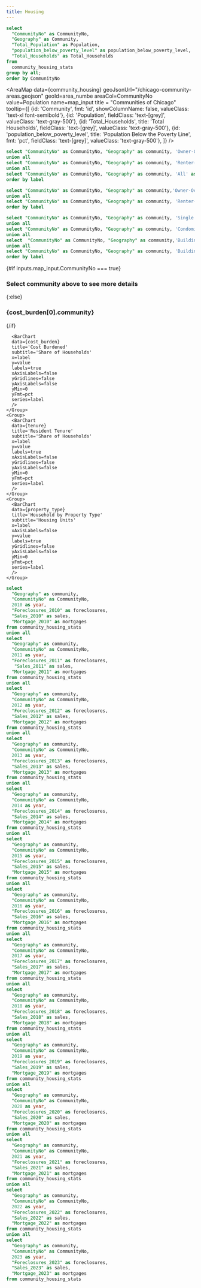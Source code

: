 ```yaml
---
title: Housing
---
```



```sql community_housing
select
  "CommunityNo" as CommunityNo,
  "Geography" as Community,
  "Total_Population" as Population,
  "population_below_poverty_level" as population_below_poverty_level,
  "Total_Households" as Total_Households
from
  community_housing_stats
group by all;
order by CommunityNo
```

<AreaMap
  data={community_housing}
  geoJsonUrl="/chicago-community-areas.geojson"
  geoId=area_numbe
  areaCol=CommunityNo
  value=Population
  name=map_input
  title = "Communities of Chicago"
  tooltip={[
    {id: 'Community', fmt: 'id', showColumnName: false, valueClass: 'text-xl font-semibold'},
    {id: 'Population', fieldClass: 'text-[grey]', valueClass: 'text-gray-500'},
    {id: 'Total_Households', title: 'Total Households', fieldClass: 'text-[grey]', valueClass: 'text-gray-500'},
    {id: 'population_below_poverty_level', title: 'Population Below the Poverty Line', fmt: 'pct', fieldClass: 'text-[grey]', valueClass: 'text-gray-500'},
    ]}
/>

```sql cost_burden
select "CommunityNo" as CommunityNo, "Geography" as community, 'Owner-Occupied' as label, OWNER_OCCUPIED_COST_BURDENED as value from community_housing_stats where CommunityNo = '${inputs.map_input.CommunityNo}'
union all
select "CommunityNo" as CommunityNo, "Geography" as community, 'Renter-Occupied' as label, RENTER_OCCUPIED_COST_BURDENED as value from community_housing_stats where CommunityNo = '${inputs.map_input.CommunityNo}'
union all
select "CommunityNo" as CommunityNo, "Geography" as community, 'All' as label, ALL_COST_BURDENED as value from community_housing_stats where CommunityNo = '${inputs.map_input.CommunityNo}'
order by label
```

```sql tenure
select "CommunityNo" as CommunityNo, "Geography" as community,'Owner-Occupied' as label, OWNER_OCCUPIED as value from community_housing_stats where CommunityNo = '${inputs.map_input.CommunityNo}'
union all
select "CommunityNo" as CommunityNo, "Geography" as community, 'Renter-Occupied' as label, RENTER_OCCUPIED as value from community_housing_stats where CommunityNo = '${inputs.map_input.CommunityNo}'
order by label
```
```sql property_type
select "CommunityNo" as CommunityNo, "Geography" as community, 'Single Family' as label, SINGLE_FAMILY as value from community_housing_stats where CommunityNo = '${inputs.map_input.CommunityNo}'
union all
select "CommunityNo" as CommunityNo, "Geography" as community, 'Condominium' as label, CONDOMINIUM as value from community_housing_stats where CommunityNo = '${inputs.map_input.CommunityNo}'
union all
select  "CommunityNo" as CommunityNo, "Geography" as community,'Building with 2-4 Units' as label, BUILDING_2TO4 as value from community_housing_stats where CommunityNo = '${inputs.map_input.CommunityNo}'
union all
select "CommunityNo" as CommunityNo, "Geography" as community, 'Building with 5+ Units' as label, BUILDING_5PLUS as value from community_housing_stats where CommunityNo = '${inputs.map_input.CommunityNo}'
order by label
```

{#if inputs.map_input.CommunityNo === true}
  ### Select community above to see more details
{:else}
  ### {cost_burden[0].community}
  
{/if}

<Grid cols=3>
    <Group>

      <BarChart
      data={cost_burden}
      title='Cost Burdened'
      subtitle='Share of Households'
      x=label
      y=value
      labels=true
      xAxisLabels=false
      yGridlines=false
      yAxisLabels=false
      yMin=0
      yFmt=pct
      series=label
      />
    </Group>
    <Group>
      <BarChart
      data={tenure}
      title='Resident Tenure'
      subtitle='Share of Households'
      x=label
      y=value
      labels=true
      xAxisLabels=false
      yGridlines=false
      yAxisLabels=false
      yMin=0
      yFmt=pct
      series=label
      />
    </Group>
    <Group>
      <BarChart
      data={property_type}
      title='Household by Property Type'
      subtitle='Housing Units'
      x=label
      xAxisLabels=false
      y=value
      labels=true
      yGridlines=false
      yAxisLabels=false
      yMin=0
      yFmt=pct
      series=label
      />
    </Group>
</Grid>

```sql housing_by_year
select
  "Geography" as community,
  "CommunityNo" as CommunityNo,
  2010 as year,
  "Foreclosures_2010" as foreclosures,
  "Sales_2010" as sales,
  "Mortgage_2010" as mortgages
from community_housing_stats
union all
select
  "Geography" as community,
  "CommunityNo" as CommunityNo,
  2011 as year,
  "Foreclosures_2011" as foreclosures,
   "Sales_2011" as sales,
  "Mortgage_2011" as mortgages
from community_housing_stats
union all
select
  "Geography" as community,
  "CommunityNo" as CommunityNo,
  2012 as year,
  "Foreclosures_2012" as foreclosures,
  "Sales_2012" as sales,
  "Mortgage_2012" as mortgages
from community_housing_stats
union all
select
  "Geography" as community,
  "CommunityNo" as CommunityNo,
  2013 as year,
  "Foreclosures_2013" as foreclosures,
  "Sales_2013" as sales,
  "Mortgage_2013" as mortgages
from community_housing_stats
union all
select
  "Geography" as community,
  "CommunityNo" as CommunityNo,
  2014 as year,
  "Foreclosures_2014" as foreclosures,
  "Sales_2014" as sales,
  "Mortgage_2014" as mortgages
from community_housing_stats
union all
select
  "Geography" as community,
  "CommunityNo" as CommunityNo,
  2015 as year,
  "Foreclosures_2015" as foreclosures,
  "Sales_2015" as sales,
  "Mortgage_2015" as mortgages
from community_housing_stats
union all
select
  "Geography" as community,
  "CommunityNo" as CommunityNo,
  2016 as year,
  "Foreclosures_2016" as foreclosures,
  "Sales_2016" as sales,
  "Mortgage_2016" as mortgages
from community_housing_stats
union all
select
  "Geography" as community,
  "CommunityNo" as CommunityNo,
  2017 as year,
  "Foreclosures_2017" as foreclosures,
  "Sales_2017" as sales,
  "Mortgage_2017" as mortgages
from community_housing_stats
union all
select
  "Geography" as community,
  "CommunityNo" as CommunityNo,
  2018 as year,
  "Foreclosures_2018" as foreclosures,
  "Sales_2018" as sales,
  "Mortgage_2018" as mortgages
from community_housing_stats
union all
select
  "Geography" as community,
  "CommunityNo" as CommunityNo,
  2019 as year,
  "Foreclosures_2019" as foreclosures,
  "Sales_2019" as sales,
  "Mortgage_2019" as mortgages
from community_housing_stats
union all
select
  "Geography" as community,
  "CommunityNo" as CommunityNo,
  2020 as year,
  "Foreclosures_2020" as foreclosures,
  "Sales_2020" as sales,
  "Mortgage_2020" as mortgages
from community_housing_stats
union all
select
  "Geography" as community,
  "CommunityNo" as CommunityNo,
  2021 as year,
  "Foreclosures_2021" as foreclosures,
  "Sales_2021" as sales,
  "Mortgage_2021" as mortgages
from community_housing_stats
union all
select
  "Geography" as community,
  "CommunityNo" as CommunityNo,
  2022 as year,
  "Foreclosures_2022" as foreclosures,
  "Sales_2022" as sales,
  "Mortgage_2022" as mortgages
from community_housing_stats
union all
select
  "Geography" as community,
  "CommunityNo" as CommunityNo,
  2023 as year,
  "Foreclosures_2023" as foreclosures,
  "Sales_2023" as sales,
  "Mortgage_2023" as mortgages
from community_housing_stats
```
<Dropdown name=Housing_Metric
title="Select a Category">
  <DropdownOption valueLabel= "Foreclosures" value= "foreclosures" />
  <DropdownOption valueLabel= "Sales" value= "sales" />
  <DropdownOption valueLabel= "Mortgages" value= "mortgages" />
</Dropdown>

<LineChart
  data={housing_by_year}
  title="Community Housing Metrics over Time"
  x=year
  y={inputs.Housing_Metric.value}
  series=community
/>